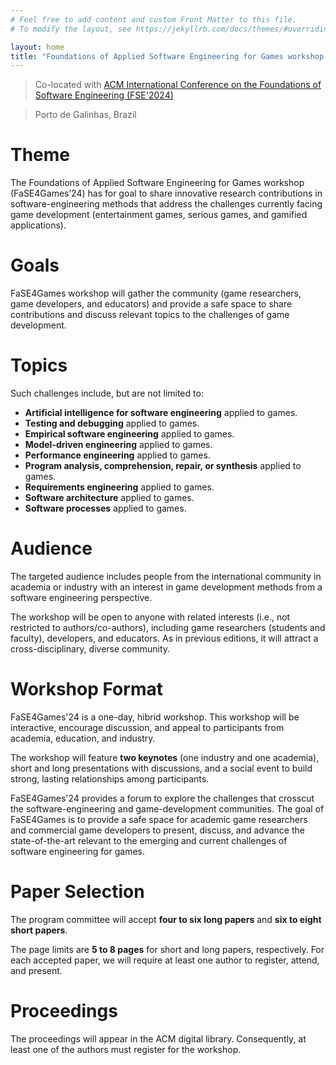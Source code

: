 ```yaml
---
# Feel free to add content and custom Front Matter to this file.
# To modify the layout, see https://jekyllrb.com/docs/themes/#overriding-theme-defaults

layout: home
title: "Foundations of Applied Software Engineering for Games workshop (FaSE4Games’24)"
---
```


<!-- # Foundations of Applied Software Engineering for Games workshop (FaSE4Games’24) -->

<!-- {% include figure image_path="/assets/images/joystick-hand.jpg" %} -->

> Co-located with [ACM International Conference on the Foundations of Software Engineering (FSE'2024)](https://conf.researchr.org/home/fse-2024)

> Porto de Galinhas, Brazil

# Theme
The Foundations of Applied Software Engineering for Games workshop (FaSE4Games’24) has for goal to share innovative research contributions in software-engineering methods that address the challenges currently facing game development (entertainment games, serious games, and gamified applications).

# Goals
FaSE4Games workshop will gather the community (game researchers, game developers, and educators) and provide a safe space to share contributions and discuss relevant topics to the challenges of game development.

# Topics
Such challenges include, but are not limited to:

* **Artificial intelligence for software engineering** applied to games.
* **Testing and debugging** applied to games.
* **Empirical software engineering** applied to games.
* **Model-driven engineering** applied to games.
* **Performance engineering** applied to games.
* **Program analysis, comprehension, repair, or synthesis** applied to games.
* **Requirements engineering** applied to games.
* **Software architecture** applied to games.
* **Software processes** applied to games.

<!-- # Motivation
The goal and topics of the workshop make the proposed workshop very well suited to become a co-located **FSE'24 conference event**. It strongly aligns with the topics of the FSE conference, e.g., Debugging and fault localisation, and inclusion of researchers, practitioners, and educators. -->

# Audience
The targeted audience includes people from the international community in academia or industry with an interest in game development methods from a software engineering perspective. 

The workshop will be open to anyone with related interests (i.e., not restricted to authors/co-authors), including game researchers (students and faculty), developers, and educators. As in previous editions, it will attract a cross-disciplinary, diverse community.

# Workshop Format

FaSE4Games'24 is a one-day, hibrid workshop. This workshop will be interactive, encourage discussion, and appeal to participants from academia, education, and industry. 

The workshop will feature **two keynotes** (one industry and one academia), short and long presentations with discussions, and a social event to build strong, lasting relationships among participants. 

FaSE4Games'24 provides a forum to explore the challenges that crosscut the software-engineering and game-development communities. The goal of FaSE4Games is to provide a safe space for academic game researchers and commercial game developers to present, discuss, and advance the state-of-the-art relevant to the emerging and current challenges of software engineering for games.

# Paper Selection

The program committee will accept **four to six long papers** and **six to eight short papers**. 

The page limits are **5 to 8 pages** for short and long papers, respectively. For each accepted paper, we will require at least one author to register, attend, and present.

# Proceedings

The proceedings will appear in the ACM digital library. Consequently, at least one of the authors must register for the workshop.



<!-- Find us at **?** -->